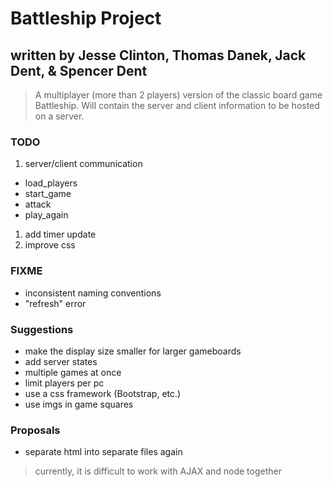 # Battleship Project
## written by Jesse Clinton, Thomas Danek, Jack Dent, & Spencer Dent

> A multiplayer (more than 2 players) version of the classic board game Battleship. Will contain the server and client information to be hosted on a server.

### TODO
1. server/client communication
  * load_players
  * start_game
  * attack
  * play_again
1. add timer update
1. improve css

### FIXME
* inconsistent naming conventions
* "refresh" error

### Suggestions
* make the display size smaller for larger gameboards
* add server states
* multiple games at once
* limit players per pc
* use a css framework (Bootstrap, etc.)
* use imgs in game squares

### Proposals
* separate html into separate files again
> currently, it is difficult to work with AJAX and node together
